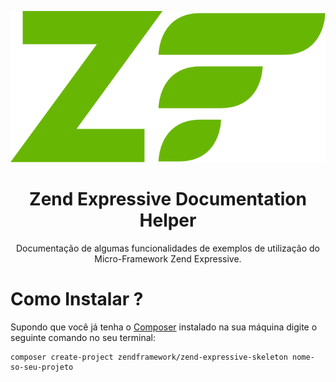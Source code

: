 <p align="center">
  <img src="https://github.com/WalderlanSena/zend-expressive-documentation/blob/master/zf-logo-mark.svg" />  
</p>

<h1 align="center">Zend Expressive Documentation Helper</h1>
<p align="center">Documentação de algumas funcionalidades de exemplos de utilização do Micro-Framework Zend Expressive.</p>


<h1>Como Instalar ?</h1>

<p>Supondo que você já tenha o <a href="https://getcomposer.org/download/" target="_blank">Composer</a> instalado na sua máquina digite o seguinte comando no seu terminal: </p>

```
composer create-project zendframework/zend-expressive-skeleton nome-so-seu-projeto
```
